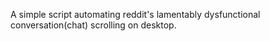 A simple script automating reddit's lamentably dysfunctional conversation(chat) scrolling on desktop.
